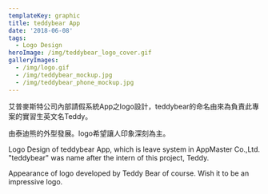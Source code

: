 ```yaml
---
templateKey: graphic
title: teddybear App
date: '2018-06-08'
tags:
  - Logo Design
heroImage: /img/teddybear_logo_cover.gif
galleryImages:
  - /img/logo.gif
  - /img/teddybear_mockup.jpg
  - /img/teddybear_phone_mockup.jpg
---
```

艾普麥斯特公司內部請假系統App之logo設計，teddybear的命名由來為負責此專案的實習生英文名Teddy。

由泰迪熊的外型發展。logo希望讓人印象深刻為主。

Logo Design of teddybear App, which is leave system in AppMaster Co.,Ltd. "teddybear" was name after the intern of this project, Teddy.

Appearance of logo developed by Teddy Bear of course. Wish it to be an impressive logo.
